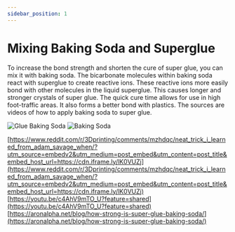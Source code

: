 ```yaml
---
sidebar_position: 1
---
```


# Mixing Baking Soda and Superglue

To increase the bond strength and shorten the cure of super glue, you can mix it with baking soda. The bicarbonate molecules within baking soda react with superglue to create reactive ions. These reactive ions more easily bond with other molecules in the liquid superglue. This causes longer and stronger crystals of super glue. The quick cure time allows for use in high foot-traffic areas. It also forms a better bond with plastics. The sources are videos of how to apply baking soda to super glue.

![Glue Baking Soda](./img/glue_baking_soda.avif)
![Baking Soda](./img/baking_soda.avif)

[https://www.reddit.com/r/3Dprinting/comments/mzhdqc/neat_trick_i_learned_from_adam_savage_when/?utm_source=embedv2&utm_medium=post_embed&utm_content=post_title&embed_host_url=https://cdn.iframe.ly/lK0VUZj](https://www.reddit.com/r/3Dprinting/comments/mzhdqc/neat_trick_i_learned_from_adam_savage_when/?utm_source=embedv2&utm_medium=post_embed&utm_content=post_title&embed_host_url=https://cdn.iframe.ly/lK0VUZj)
[https://youtu.be/c4AhV9mTO_U?feature=shared](https://youtu.be/c4AhV9mTO_U?feature=shared)
[https://aronalpha.net/blog/how-strong-is-super-glue-baking-soda/](https://aronalpha.net/blog/how-strong-is-super-glue-baking-soda/)
